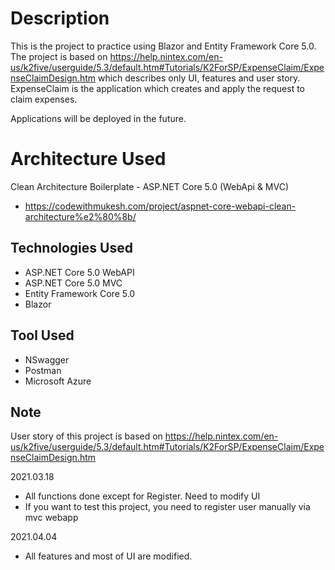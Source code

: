 # Description
This is the project to practice using Blazor and Entity Framework Core 5.0. The project is based on https://help.nintex.com/en-us/k2five/userguide/5.3/default.htm#Tutorials/K2ForSP/ExpenseClaim/ExpenseClaimDesign.htm which describes only UI, features and user story.
ExpenseClaim is the application which creates and apply the request to claim expenses.

Applications will be deployed in the future.


# Architecture Used
Clean Architecture Boilerplate - ASP.NET Core 5.0 (WebApi & MVC)
- https://codewithmukesh.com/project/aspnet-core-webapi-clean-architecture%e2%80%8b/

## Technologies Used
- ASP.NET Core 5.0 WebAPI
- ASP.NET Core 5.0 MVC
- Entity Framework Core 5.0
- Blazor

## Tool Used
- NSwagger
- Postman
- Microsoft Azure

## Note
User story of this project is based on https://help.nintex.com/en-us/k2five/userguide/5.3/default.htm#Tutorials/K2ForSP/ExpenseClaim/ExpenseClaimDesign.htm

2021.03.18
- All functions done except for Register. Need to modify UI
- If you want to test this project, you need to register user manually via mvc webapp

2021.04.04
- All features and most of UI are modified.
